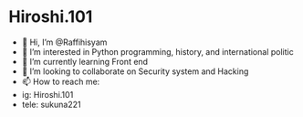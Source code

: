 # Hiroshi.101
- 👋 Hi, I’m @Raffihisyam
- 👀 I’m interested in Python programming, history, and international politic
- 🌱 I’m currently learning Front end
- 💞️ I’m looking to collaborate on Security system and Hacking
- 📫 How to reach me:
- ig: Hiroshi.101
- tele: sukuna221

<!---
Raffihisyam/Raffihisyam is a ✨ special ✨ repository because its `README.md` (this file) appears on your GitHub profile.
You can click the Preview link to take a look at your changes.
--->
